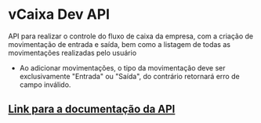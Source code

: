 # **vCaixa Dev API**

API para realizar o controle do fluxo de caixa da empresa, com a criação de movimentação de entrada e saída, bem como a listagem de todas as movimentações realizadas pelo usuário

- Ao adicionar movimentações, o tipo da movimentação deve ser exclusivamente "Entrada" ou "Saída", do contrário retornará erro de campo inválido.

## [**Link para a documentação da API**](https://vcaixa-dev-api.herokuapp.com/api-docs)


